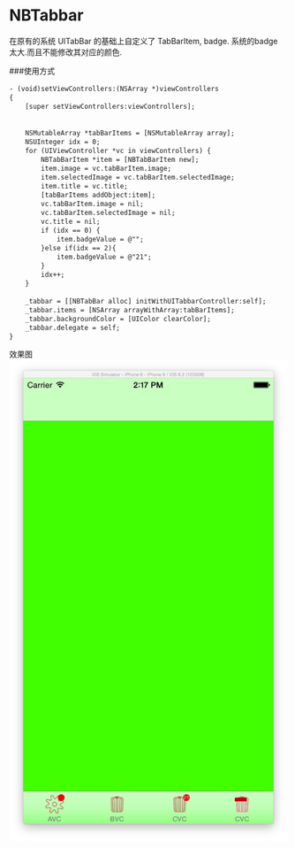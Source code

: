 # NBTabbar

在原有的系统 UITabBar 的基础上自定义了 TabBarItem, badge.
系统的badge 太大.而且不能修改其对应的颜色.

###使用方式
```
- (void)setViewControllers:(NSArray *)viewControllers
{
    [super setViewControllers:viewControllers];
    
    
    NSMutableArray *tabBarItems = [NSMutableArray array];
    NSUInteger idx = 0;
    for (UIViewController *vc in viewControllers) {
        NBTabBarItem *item = [NBTabBarItem new];
        item.image = vc.tabBarItem.image;
        item.selectedImage = vc.tabBarItem.selectedImage;
        item.title = vc.title;
        [tabBarItems addObject:item];
        vc.tabBarItem.image = nil;
        vc.tabBarItem.selectedImage = nil;
        vc.title = nil;
        if (idx == 0) {
            item.badgeValue = @"";
        }else if(idx == 2){
            item.badgeValue = @"21";
        }
        idx++;
    }
    
    _tabbar = [[NBTabBar alloc] initWithUITabbarController:self];
    _tabbar.items = [NSArray arrayWithArray:tabBarItems];
    _tabbar.backgroundColor = [UIColor clearColor];
    _tabbar.delegate = self;
}

```

效果图
 ![image](https://github.com/BruceZCQ/NBTabbar/raw/master/screenshot.png)